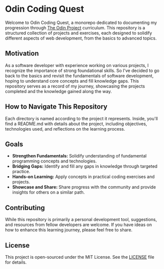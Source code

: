 # Odin Coding Quest

Welcome to Odin Coding Quest, a monorepo dedicated to documenting my progression through [The Odin Project](https://www.theodinproject.com/) curriculum. This repository is a structured collection of projects and exercises, each designed to solidify different aspects of web development, from the basics to advanced topics.

## Motivation

As a software developer with experience working on various projects, I recognize the importance of strong foundational skills. So I've decided to go back to the basics and revisit the fundamentals of software development, hoping to understand core concepts and fill knowledge gaps. This repository serves as a record of my journey, showcasing the projects completed and the knowledge gained along the way.

## How to Navigate This Repository

Each directory is named according to the project it represents. Inside, you'll find a README.md with details about the project, including objectives, technologies used, and reflections on the learning process.

## Goals

- **Strengthen Fundamentals:** Solidify understanding of fundamental programming concepts and technologies.
- **Bridging Gaps:** Identify and fill any gaps in knowledge through targeted practice.
- **Hands-on Learning:** Apply concepts in practical coding exercises and projects.
- **Showcase and Share:** Share progress with the community and provide insights for others on a similar path.

## Contributing

While this repository is primarily a personal development tool, suggestions, and resources from fellow developers are welcome. If you have ideas on how to enhance this learning journey, please feel free to share.

## License

This project is open-sourced under the MIT License. See the [LICENSE](LICENSE) file for details.

